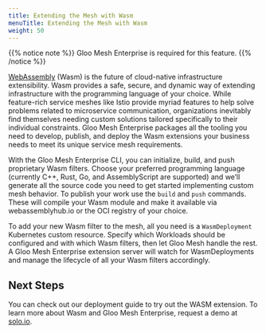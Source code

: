 ```yaml
---
title: Extending the Mesh with Wasm
menuTitle: Extending the Mesh with Wasm
weight: 50
---
```


{{% notice note %}}
Gloo Mesh Enterprise is required for this feature.
{{% /notice %}}

[WebAssembly](https://webassembly.org/) (Wasm) is the future of cloud-native infrastructure extensibility. Wasm provides a safe, secure, and 
dynamic way of extending infrastructure with the programming language of your choice. While feature-rich service 
meshes like Istio provide myriad features to help solve problems related to microservice communication, organizations
inevitably find themselves needing custom solutions tailored specifically to their individual constraints. Gloo Mesh Enterprise 
packages all the tooling you need to develop, publish, and deploy the Wasm extensions your business needs to meet its unique service mesh requirements.

With the Gloo Mesh Enterprise CLI, you can initialize, build, and push proprietary Wasm filters. Choose your preferred 
programming language (currently C++, Rust, Go, and AssemblyScript are supported) and we’ll generate all the source code 
you need to get started implementing custom mesh behavior. To publish your work use the `build` and `push` commands. 
These will compile your Wasm module and make it available via webassemblyhub.io or the OCI registry of your choice.

To add your new Wasm filter to the mesh, all you need is a `WasmDeployment` Kubernetes custom resource. Specify which 
Workloads should be configured and with which Wasm filters, then let Gloo Mesh handle the rest. A Gloo Mesh Enterprise 
extension server will watch for WasmDeployments and manage the lifecycle of all your Wasm filters accordingly.

## Next Steps

You can check out our deployment guide to try out the WASM extension. To learn more about Wasm and Gloo Mesh Enterprise, request a demo at [solo.io](https://www.solo.io/).